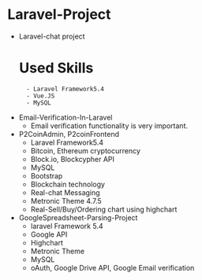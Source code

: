 # Laravel-Project
+ Laravel-chat project
    # Used Skills
        - Laravel Framework5.4
        - Vue.JS
        - MySQL
+ Email-Verification-In-Laravel
    - Email verification functionality is very important.
+ P2CoinAdmin, P2coinFrontend
    - Laravel Framework5.4
    - Bitcoin, Ethereum cryptocurrency
    - Block.io, Blockcypher API
    - MySQL
    - Bootstrap
    - Blockchain technology
    - Real-chat Messaging
    - Metronic Theme 4.7.5
    - Real-Sell/Buy/Ordering chart using highchart
+ GoogleSpreadsheet-Parsing-Project
    - laravel Framework 5.4
    - Google API
    - Highchart
    - Metronic Theme
    - MySQL
    - oAuth, Google Drive API, Google Email verification


